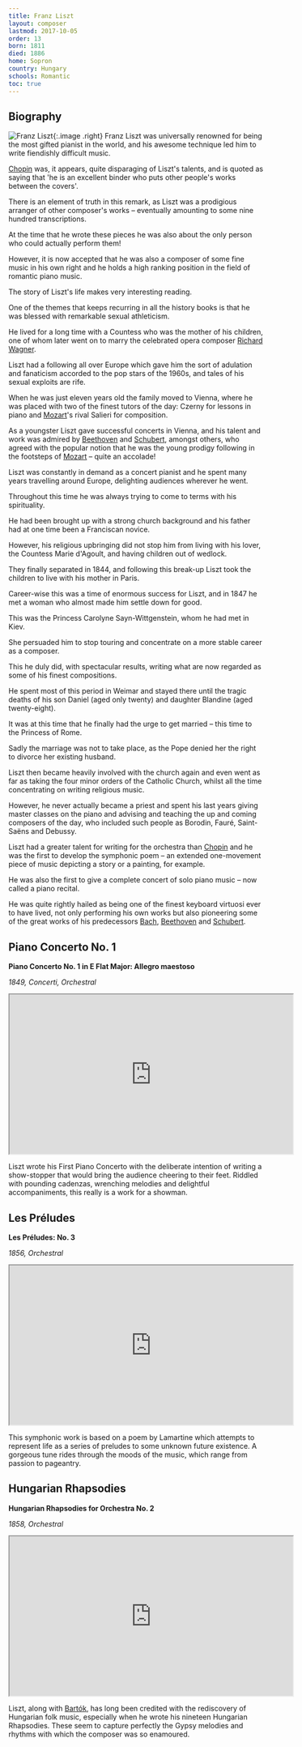 ```yaml
---
title: Franz Liszt
layout: composer
lastmod: 2017-10-05
order: 13
born: 1811
died: 1886
home: Sopron
country: Hungary
schools: Romantic
toc: true
---
```


## Biography

![Franz Liszt](/images/classical/13.jpg){:.image .right}
Franz Liszt was universally renowned for being the most gifted pianist in the world, and his awesome technique led him to write fiendishly difficult music.

[Chopin](/classical/FCho/) was, it appears, quite disparaging of Liszt's talents, and is quoted as saying that 'he is an excellent binder who puts other people's works between the covers'.

There is an element of truth in this remark, as Liszt was a prodigious arranger of other composer's works – eventually amounting to some nine hundred transcriptions.

At the time that he wrote these pieces he was also about the only person who could actually perform them!

However, it is now accepted that he was also a composer of some fine music in his own right and he holds a high ranking position in the field of romantic piano music.

The story of Liszt's life makes very interesting reading.

One of the themes that keeps recurring in all the history books is that he was blessed with remarkable sexual athleticism.

He lived for a long time with a Countess who was the mother of his children, one of whom later went on to marry the celebrated opera composer [Richard Wagner](/classical/RWag/).

Liszt had a following all over Europe which gave him the sort of adulation and fanaticism accorded to the pop stars of the 1960s, and tales of his sexual exploits are rife.

When he was just eleven years old the family moved to Vienna, where he was placed with two of the finest tutors of the day: Czerny for lessons in piano and [Mozart](/classical/Moz/)'s rival Salieri for composition.

As a youngster Liszt gave successful concerts in Vienna, and his talent and work was admired by [Beethoven](/classical/LBee/) and [Schubert](/classical/FSch/), amongst others, who agreed with the popular notion that he was the young prodigy following in the footsteps of [Mozart](/classical/WMoz/) – quite an accolade!

Liszt was constantly in demand as a concert pianist and he spent many years travelling around Europe, delighting audiences wherever he went.

Throughout this time he was always trying to come to terms with his spirituality.

He had been brought up with a strong church background and his father had at one time been a Franciscan novice.

However, his religious upbringing did not stop him from living with his lover, the Countess Marie d'Agoult, and having children out of wedlock.

They finally separated in 1844, and following this break-up Liszt took the children to live with his mother in Paris.

Career-wise this was a time of enormous success for Liszt, and in 1847 he met a woman who almost made him settle down for good.

This was the Princess Carolyne Sayn-Wittgenstein, whom he had met in Kiev.

She persuaded him to stop touring and concentrate on a more stable career as a composer.

This he duly did, with spectacular results, writing what are now regarded as some of his finest compositions.

He spent most of this period in Weimar and stayed there until the tragic deaths of his son Daniel (aged only twenty) and daughter Blandine (aged twenty-eight).

It was at this time that he finally had the urge to get married – this time to the Princess of Rome.

Sadly the marriage was not to take place, as the Pope denied her the right to divorce her existing husband.

Liszt then became heavily involved with the church again and even went as far as taking the four minor orders of the Catholic Church, whilst all the time concentrating on writing religious music.

However, he never actually became a priest and spent his last years giving master classes on the piano and advising and teaching the up and coming composers of the day, who included such people as Borodin, Fauré, Saint-Saëns and Debussy.

Liszt had a greater talent for writing for the orchestra than [Chopin](/classical/FCho/) and he was the first to develop the symphonic poem – an extended one-movement piece of music depicting a story or a painting, for example.

He was also the first to give a complete concert of solo piano music – now called a piano recital.

He was quite rightly hailed as being one of the finest keyboard virtuosi ever to have lived, not only performing his own works but also pioneering some of the great works of his predecessors [Bach](/classical/JBac/), [Beethoven](/classical/LBee/) and [Schubert](/classical/FSch/).

## Piano Concerto No. 1
**Piano Concerto No. 1 in E Flat Major: Allegro maestoso**

_1849, Concerti, Orchestral_

<div class='embed-responsive embed-responsive-4by3'><iframe width='560' height='315' src='https://www.youtube.com/embed/BvgqLIdqP1k'  allowfullscreen></iframe></div>

Liszt wrote his First Piano Concerto with the deliberate intention of writing a show-stopper that would bring the audience cheering to their feet.  Riddled with pounding cadenzas, wrenching melodies and delightful accompaniments, this really is a work for a showman.

## Les Préludes
**Les Préludes: No. 3**

_1856, Orchestral_

<div class='embed-responsive embed-responsive-4by3'><iframe width='560' height='315' src='https://www.youtube.com/embed/5j5zY-h7gOg'  allowfullscreen></iframe></div>

This symphonic work is based on a poem by Lamartine which attempts to represent life as a series of preludes to some unknown future existence. A gorgeous tune rides through the moods of the music, which range from passion to pageantry.

## Hungarian Rhapsodies
**Hungarian Rhapsodies for Orchestra No. 2**

_1858, Orchestral_

<div class='embed-responsive embed-responsive-4by3'><iframe width='560' height='315' src='https://www.youtube.com/embed/uNi-_0kqpdE'  allowfullscreen></iframe></div>

Liszt, along with [Bartók](/classical/BBar/), has long been credited with the rediscovery of Hungarian folk music, especially when he wrote his nineteen Hungarian Rhapsodies.  These seem to capture perfectly the Gypsy melodies and rhythms with which the composer was so enamoured.

